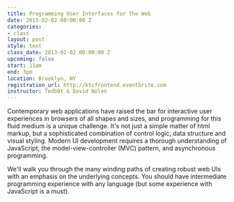 ```yaml
---
title: Programming User Interfaces for the Web
date: 2013-02-02 00:00:00 Z
categories:
- class
layout: post
style: text
class_date: 2013-02-02 00:00:00 Z
upcoming: false
start: 11am
end: 3pm
location: Brooklyn, NY
registration_url: http://ktcfrontend.eventbrite.com
instructor: Tedb0t & David Nolen
---
```


Contemporary web applications have raised the bar for interactive user experiences in browsers of all shapes and sizes, and programming for this fluid medium is a unique challenge. It's not just a simple matter of html markup, but a sophisticated combination of control logic, data structure and visual styling. Modern UI development requires a thorough understanding of JavaScript, the model-view-controller (MVC) pattern, and asynchronous programming.

We'll walk you through the many winding paths of creating robust web UIs with an emphasis on the underlying concepts. You should have intermediate programming experience with any language (but some experience with JavaScript is a must).
